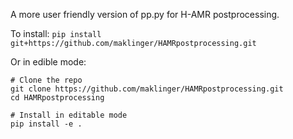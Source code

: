 A more user friendly version of pp.py for H-AMR postprocessing.

To install:
`pip install git+https://github.com/maklinger/HAMRpostprocessing.git`

Or in edible mode:
```
# Clone the repo
git clone https://github.com/maklinger/HAMRpostprocessing.git
cd HAMRpostprocessing

# Install in editable mode
pip install -e .
```
